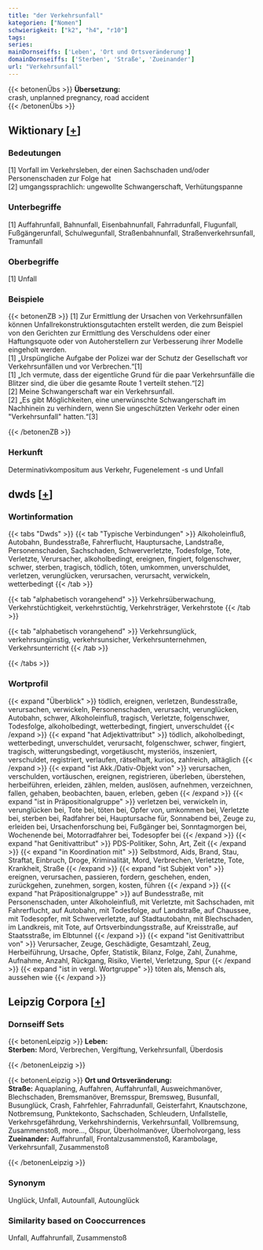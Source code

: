 ```yaml
---
title: "der Verkehrsunfall"
kategorien: ["Nomen"]
schwierigkeit: ["k2", "h4", "r10"]
tags:
series:
mainDornseiffs: ['Leben', 'Ort und Ortsveränderung']
domainDornseiffs: ['Sterben', 'Straße', 'Zueinander']
url: "Verkehrsunfall"
---
```


{{< betonenÜbs >}}
**Übersetzung:**  
crash, unplanned pregnancy, road  accident  
{{< /betonenÜbs >}}

## Wiktionary [[+](https://de.wiktionary.org/wiki/Verkehrsunfall)]

### Bedeutungen
[1] Vorfall im Verkehrsleben, der einen Sachschaden und/oder Personenschaden zur Folge hat  
[2] umgangssprachlich: ungewollte Schwangerschaft, Verhütungspanne  

### Unterbegriffe
[1] Auffahrunfall, Bahnunfall, Eisenbahnunfall, Fahrradunfall, Flugunfall, Fußgängerunfall, Schulwegunfall, Straßenbahnunfall, Straßenverkehrsunfall, Tramunfall  

### Oberbegriffe
[1] Unfall  

### Beispiele
{{< betonenZB >}}
[1] Zur Ermittlung der Ursachen von Verkehrsunfällen können Unfallrekonstruktionsgutachten erstellt werden, die zum Beispiel von den Gerichten zur Ermittlung des Verschuldens oder einer Haftungsquote oder von Autoherstellern zur Verbesserung ihrer Modelle eingeholt werden.  
[1] „Urspüngliche Aufgabe der Polizei war der Schutz der Gesellschaft vor Verkehrsunfällen und vor Verbrechen.“[1]  
[1] „Ich vermute, dass der eigentliche Grund für die paar Verkehrsunfälle die Blitzer sind, die über die gesamte Route 1 verteilt stehen.“[2]  
[2] Meine Schwangerschaft war ein Verkehrsunfall.  
[2] „Es gibt Möglichkeiten, eine unerwünschte Schwangerschaft im Nachhinein zu verhindern, wenn Sie ungeschützten Verkehr oder einen "Verkehrsunfall" hatten.“[3]  

{{< /betonenZB >}}
### Herkunft
Determinativkompositum aus Verkehr, Fugenelement -s und Unfall  



## dwds [[+](https://www.dwds.de/wb/Verkehrsunfall)]

### Wortinformation
{{< tabs "Dwds" >}}
{{< tab "Typische Verbindungen" >}}
Alkoholeinfluß, Autobahn, Bundesstraße, Fahrerflucht, Hauptursache, Landstraße, Personenschaden, Sachschaden, Schwerverletzte, Todesfolge, Tote, Verletzte, Verursacher, alkoholbedingt, ereignen, fingiert, folgenschwer, schwer, sterben, tragisch, tödlich, töten, umkommen, unverschuldet, verletzen, verunglücken, verursachen, verursacht, verwickeln, wetterbedingt
{{< /tab >}}

{{< tab "alphabetisch vorangehend" >}}
Verkehrsüberwachung, Verkehrstüchtigkeit, verkehrstüchtig, Verkehrsträger, Verkehrstote
{{< /tab >}}

{{< tab "alphabetisch vorangehend" >}}
Verkehrsunglück, verkehrsungünstig, verkehrsunsicher, Verkehrsunternehmen, Verkehrsunterricht
{{< /tab >}}

{{< /tabs >}}

### Wortprofil
{{< expand "Überblick" >}} tödlich, ereignen, verletzen, Bundesstraße, verursachen, verwickeln, Personenschaden, verursacht, verunglücken, Autobahn, schwer, Alkoholeinfluß, tragisch, Verletzte, folgenschwer, Todesfolge, alkoholbedingt, wetterbedingt, fingiert, unverschuldet {{< /expand >}}
{{< expand "hat Adjektivattribut" >}} tödlich, alkoholbedingt, wetterbedingt, unverschuldet, verursacht, folgenschwer, schwer, fingiert, tragisch, witterungsbedingt, vorgetäuscht, mysteriös, inszeniert, verschuldet, registriert, verlaufen, rätselhaft, kurios, zahlreich, alltäglich {{< /expand >}}
{{< expand "ist Akk./Dativ-Objekt von" >}} verursachen, verschulden, vortäuschen, ereignen, registrieren, überleben, überstehen, herbeiführen, erleiden, zählen, melden, auslösen, aufnehmen, verzeichnen, fallen, gehaben, beobachten, bauen, erleben, geben {{< /expand >}}
{{< expand "ist in Präpositionalgruppe" >}} verletzen bei, verwickeln in, verunglücken bei, Tote bei, töten bei, Opfer von, umkommen bei, Verletzte bei, sterben bei, Radfahrer bei, Hauptursache für, Sonnabend bei, Zeuge zu, erleiden bei, Ursachenforschung bei, Fußgänger bei, Sonntagmorgen bei, Wochenende bei, Motorradfahrer bei, Todesopfer bei {{< /expand >}}
{{< expand "hat Genitivattribut" >}} PDS-Politiker, Sohn, Art, Zeit {{< /expand >}}
{{< expand "in Koordination mit" >}} Selbstmord, Aids, Brand, Stau, Straftat, Einbruch, Droge, Kriminalität, Mord, Verbrechen, Verletzte, Tote, Krankheit, Straße {{< /expand >}}
{{< expand "ist Subjekt von" >}} ereignen, verursachen, passieren, fordern, geschehen, enden, zurückgehen, zunehmen, sorgen, kosten, führen {{< /expand >}}
{{< expand "hat Präpositionalgruppe" >}} auf Bundesstraße, mit Personenschaden, unter Alkoholeinfluß, mit Verletzte, mit Sachschaden, mit Fahrerflucht, auf Autobahn, mit Todesfolge, auf Landstraße, auf Chaussee, mit Todesopfer, mit Schwerverletzte, auf Stadtautobahn, mit Blechschaden, im Landkreis, mit Tote, auf Ortsverbindungsstraße, auf Kreisstraße, auf Staatsstraße, im Elbtunnel {{< /expand >}}
{{< expand "ist Genitivattribut von" >}} Verursacher, Zeuge, Geschädigte, Gesamtzahl, Zeug, Herbeiführung, Ursache, Opfer, Statistik, Bilanz, Folge, Zahl, Zunahme, Aufnahme, Anzahl, Rückgang, Risiko, Viertel, Verletzung, Spur {{< /expand >}}
{{< expand "ist in vergl. Wortgruppe" >}} töten als, Mensch als, aussehen wie {{< /expand >}}

## Leipzig Corpora [[+](https://corpora.uni-leipzig.de/en/res?word=Verkehrsunfall&corpusId=deu_newscrawl-public_2018)]

### Dornseiff Sets
{{< betonenLeipzig >}}
**Leben:**  
**Sterben:** Mord, Verbrechen, Vergiftung, Verkehrsunfall, Überdosis  

{{< /betonenLeipzig >}}


{{< betonenLeipzig >}}
**Ort und Ortsveränderung:**  
**Straße:** Aquaplaning, Auffahren, Auffahrunfall, Ausweichmanöver, Blechschaden, Bremsmanöver, Bremsspur, Bremsweg, Busunfall, Busunglück, Crash, Fahrfehler, Fahrradunfall, Geisterfahrt, Knautschzone, Notbremsung, Punktekonto, Sachschaden, Schleudern, Unfallstelle, Verkehrsgefährdung, Verkehrshindernis, Verkehrsunfall, Vollbremsung, Zusammenstoß, more..., Ölspur, Überholmanöver, Überholvorgang, less  
**Zueinander:** Auffahrunfall, Frontalzusammenstoß, Karambolage, Verkehrsunfall, Zusammenstoß  

{{< /betonenLeipzig >}}

### Synonym
Unglück, Unfall, Autounfall, Autounglück


### Similarity based on Cooccurrences
Unfall, Auffahrunfall, Zusammenstoß

